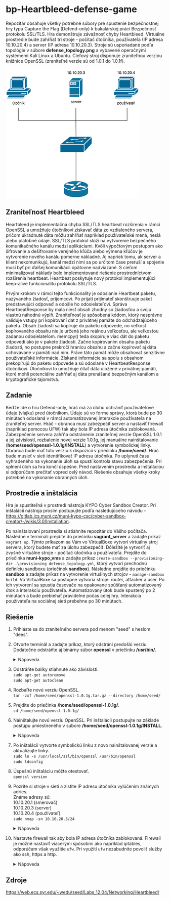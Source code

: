 # bp-Heartbleed-defense-game
Repozitár obsahuje všetky potrebné súbory pre spustenie bezpečnostnej hry typu Capture the Flag (Defend-only) k bakalárskej práci Bezpečnosť protokolu SSL/TLS. Hra demonštruje závažnosť chyby Heartbleed. Virtuálne prostredie bude zahŕňať tri stroje - počítač útočníka, používateľa (IP adresa 10.10.20.4) a server (IP adresa 10.10.20.3). Stroje sú usporiadané podľa topológie v súbore **defense_topology.png** a vybavené operačnými systémemi Kali Linux a Ubuntu. Cieľový stroj disponuje zraniteľnou verziou knižnice OpenSSL (zraniteľné verzie sú od 1.0.1 do 1.0.1f).

![Topológia hry](https://github.com/dorota-fiit/bp-Heartbleed-defense-game/blob/main/defense_topology.png)

## Zraniteľnosť Heartbleed 
Heartbleed je implementačná chyba SSL/TLS heartbeat rozšírenia v rámci OpenSSL a umožňuje útočníkovi získavať dáta zo vzdialeného servera, pričom ukradnuté dáta môžu zahŕňať napríklad používateľské mená, heslá alebo platobné údaje. SSL/TLS protokol slúži na vytvorenie bezpečného komunikačného kanálu medzi aplikáciami. Kvôli výpočtovým postupom ako šifrovanie a dešifrovanie verejného kľúča alebo výmena kľúčov je vytvorenie nového kanálu pomerne nákladné. Aj napriek tomu, ak server a klient nekomunikujú, kanál medzi nimi sa po určitom čase preruší a spojenie musí byť pri ďalšej komunikácii opätovne nadviazané. S cieľom minimalizovať náklady bolo implementované riešenie prostredníctvom rozšírenia heartbeat.  Heartbeat poskytuje nový protokol implementujúci keep-alive funkcionalitu protokolu SSL/TLS.

Prvým krokom v rámci tejto funkcionality je odoslanie Heartbeat paketu, nazývaného žiadosť, príjemcovi. Po prijatí prijímateľ skonštruuje paket predstavujúci odpoveď a odošle ho odosielateľovi. Správa HeartbeatResponse by mala niesť obsah zhodný so žiadosťou a svoju vlastnú náhodnú výplň. Zraniteľnosť je spôsobená kódom, ktorý nesprávne validuje vstupy pri kopírovaní dát z privátnej pamäte do odchádzajúceho paketu. Obsah žiadosti sa kopíruje do paketu odpovede, no veľkosť kopírovaného obsahu nie je určená jeho reálnou veľkosťou, ale veľkosťou zadanou odosielateľom. memcpy() teda skopíruje viac dát do paketu odpovedi ako je v pakete žiadosti. Začne kopírovaním obsahu paketu žiadosti, no postupne prekročí hranicu obsahu a začne kopírovať aj dáta uchovávané v pamäti nad ním. Práve táto pamäť môže obsahovať senzitívne používateľské informácie. Získané informácie sa spolu s obsahom prekopírujú do paketu odpovede a sú odoslané v HeartbeatResponse útočníkovi. Útočníkovi to umožňuje čítať dáta uložené v privátnej pamäti, ktoré mohli potenciálne zahŕňať aj dáta prenášané bezpečným kanálom a kryptografické tajomstvá.
## Zadanie
Keďže ide o hru Defend-only, hráč má za úlohu ochrániť používateľove údaje (vlajku) pred útočníkom. Údaje sú vo forme správy, ktorá bude po 30 minútach odoslaná v rámci automatizovanej interakcie používateľa na zraniteľný server. Hráč - obranca musí zabezpečiť server a nastaviť firewall (napríklad pomocou UFW) tak aby bola IP adresa útočníka zablokovaná. Zabezpečenie servera zahŕňa odstránenie zraniteľnej verzie OpenSSL 1.0.1 a jej závislostí, rozbalenie novej verzie 1.0.1g, jej manuálne nainštalovanie (**home/seed/openssl-1.0.1g/INSTALL**) a vytvorenie symbolickej linky. Obranca bude mať túto verziu k dispozícii v priečinku **/home/seed/**. Hráč bude musieť v sieti identifikovať IP adresu útočníka. Po uplynutí času vyhradeného na vykonanie úloh sa spustí kontrola stavu zabezpečenia. Pri splnení úloh sa hra končí úspešne. Pred nastavením prostredia a inštaláciou si odporúčam prečítať vopred celý návod. Riešenie obsahuje všetky kroky potrebné na vykonanie obranných úloh.

## Prostredie a inštalácia
Hra je spustiteľná v prostredí nástroja KYPO Cyber Sandbox Creator. Pri inštalácii nástroja prosím postupujte podľa nasledujúceho návodu -  https://gitlab.ics.muni.cz/muni-kypo-csc/cyber-sandbox-creator/-/wikis/3.0/Installation. 

Po nainštalovaní prostredia si stiahnite repozitár do Vášho počítača. Následne v termináli prejdite do priečinku **vagrant_server** a zadajte príkaz `vagrant up`. Týmto príkazom sa Vám vo VirtualBoxe vytvorí virtuálny stroj servera, ktorý budete mať za úlohu zabezpečiť. Dôležité je vytvoriť aj zvyšné virtuálne stroje - počítač útočníka a používateľa. Prejdite do priečinka **muni-kypo_vms** a zadajte príkaz `create-sandbox --provisioning-dir .\provisioning defense_topology.yml`, ktorý vytvorí prechodnú definíciu sandboxu (priečinok **sandbox**). Následne prejdite do priečinku **sandbox** a zadajte príkaz na vytvorenie virtuálnych strojov - `manage-sandbox build`. Vo VirtualBoxe sa postupne vytvoria stroje: router, attacker a user. Po ich vytvorení sa spustia časovače na opakovane spúšťaný automatizovaný útok a interakciu používateľa. Automatizovaný útok bude spustený po 2 minútach a bude prebiehať pravidelne počas celej hry. Interakcia používateľa na sociálnej sieti prebehne po 30 minútach.

## Riešenie 
1. Prihláste sa do zraniteľného servera pod menom "seed" s heslom "dees". 
2. Otvorte terminál a zadajte príkaz, ktorý odstráni predošlú verziu.  Dodatočne odstráňte aj binárny súbor **openssl** v priečinku **/usr/bin/**.
  
    <details>
      <summary>Nápoveda</summary>
      `sudo apt-get purge openssl`\
      `sudo rm /usr/bin/openssl`
    </details>

3. Odstráňte balíky stiahnuté ako závislosti.\
  `sudo apt-get autoremove`\
  `sudo apt-get autoclean`
4. Rozbaľte novú verziu OpenSSL.\
  `tar -zxf /home/seed/openssl-1.0.1g.tar.gz --directory /home/seed/`
5. Prejdite do priečinka **/home/seed/openssl-1.0.1g/**.\
  `cd /home/seed/openssl-1.0.1g/`
5. Nainštalujte novú verziu OpenSSL. Pri inštalácii postupujte na základe postupu umiestneného v súbore **/home/seed/openssl-1.0.1g/INSTALL**.
  
    <details>
      <summary>Nápoveda</summary>
      `./config`\
      `make`\
      `sudo make install`
    </details>

6. Po inštalácii vytvorte symbolickú linku z novo nainštalovanej verzie a aktualizujte linky.\
  `sudo ln -s /usr/local/ssl/bin/openssl /usr/bin/openssl`\
  `sudo ldconfig`
7. Úspešnú inštaláciu môžte otestovať.\
  `openssl version`
8. Pozrite si stroje v sieti a zistite IP adresu útočníka vylúčením známych adries.\
   Známe adresy sú:\
        10.10.20.1 (smerovač)\
        10.10.20.3 (server)\
        10.10.20.4 (používateľ)\
  `sudo nmap -sn 10.10.20.3/24` 
   
    <details>
      <summary>Nápoveda</summary>
      IP adresa útočníka: 10.10.20.2
    </details>
    
9. Nastavte firewall tak aby bola IP adresa útočníka zablokovaná. Firewall je možné nastaviť viacerými spôsobmi ako napríklad iptables, odporúčam však využitie `ufw`. Pri využití `ufw` nezabudnite povoliť služby ako ssh, https a http.
  
    <details>
      <summary>Nápoveda</summary>
      `sudo ufw deny from 10.10.20.2 to any`\
      `sudo ufw allow ssh`\
      `sudo ufw default allow outgoing`\
      `sudo ufw default deny incoming `\
      `sudo ufw enable `\
      `sudo ufw allow https `\
      `sudo ufw allow http`
    </details>

## Zdroje
https://web.ecs.syr.edu/~wedu/seed/Labs_12.04/Networking/Heartbleed/
